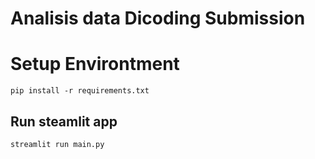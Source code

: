 # Analisis data Dicoding Submission

# Setup Environtment
```
pip install -r requirements.txt
```

## Run steamlit app
```
streamlit run main.py
```
